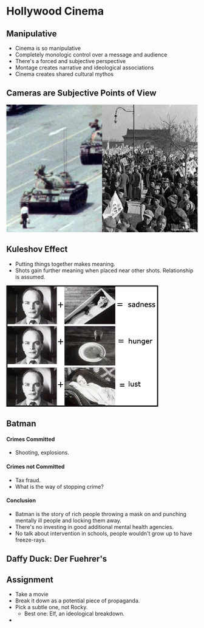 # Hollywood Cinema

## Manipulative

* Cinema is so manipulative
* Completely monologic control over a message and audience
* There's a forced and subjective perspective
* Montage creates narrative and ideological associations
* Cinema creates shared cultural mythos

## Cameras are Subjective Points of View

![Which photo looks worse?](<../../../.gitbook/assets/image (373).png>)

## Kuleshov Effect

* Putting things together makes meaning.
* Shots gain further meaning when placed near other shots. Relationship is assumed.

![](<../../../.gitbook/assets/image (374).png>)



## Batman

#### Crimes Committed

* Shooting, explosions.

#### Crimes not Committed

* Tax fraud.
* What is the way of stopping crime?

#### Conclusion

* Batman is the story of rich people throwing a mask on and punching mentally ill people and locking them away.
* There's no investing in good additional mental health agencies.
* No talk about intervention in schools, people wouldn't grow up to have freeze-rays.

## Daffy Duck: Der Fuehrer's



## Assignment

* Take a movie
* Break it down as a potential piece of propaganda.
* Pick a subtle one, not Rocky.&#x20;
  * Best one: Elf, an ideological breakdown.
*
